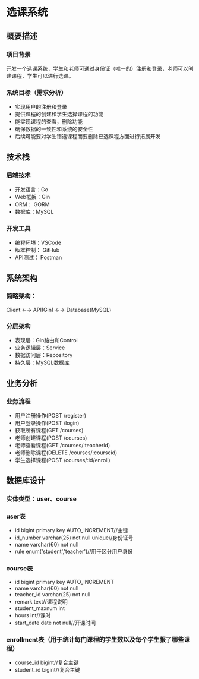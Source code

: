 # 选课系统

## 概要描述

### 项目背景
开发一个选课系统，学生和老师可通过身份证（唯一的）注册和登录，老师可以创建课程，学生可以进行选课。

### 系统目标（需求分析）
* 实现用户的注册和登录
* 提供课程的创建和学生选择课程的功能
* 能实现课程的查看，删除功能
* 确保数据的一致性和系统的安全性
* 后续可能要对学生错选课程而要删除已选课程方面进行拓展开发

## 技术栈
### 后端技术
* 开发语言：Go 
* Web框架：Gin
* ORM： GORM
* 数据库：MySQL

### 开发工具
* 编程环境：VSCode
* 版本控制： GitHub
* API测试： Postman

## 系统架构
### 简略架构：
Client ←→ API(Gin) ←→ Database(MySQL)
### 分层架构
* 表现层：Gin路由和Control
* 业务逻辑层：Service
* 数据访问层：Repository
* 持久层：MySQL数据库

## 业务分析
### 业务流程
* 用户注册操作(POST /register)
* 用户登录操作(POST /login)
* 获取所有课程(GET /courses)
* 老师创建课程(POST /courses)
* 老师查看课程(GET /courses/:teacherid)
* 老师删除课程(DELETE /courses/:courseid)
* 学生选择课程(POST /courses/:id/enroll)

## 数据库设计
### 实体类型：user、course
### user表
* id bigint primary key AUTO_INCREMENT//主键
* id_number varchar(25) not null unique//身份证号
* name varchar(60) not null
* rule enum('student','teacher')//用于区分用户身份
### course表
* id bigint primary key AUTO_INCREMENT
* name varchar(60) not null
* teacher_id varchar(25) not null
* remark text//课程说明
* student_maxnum int
* hours int//课时
* start_date date not null//开课时间
### enrollment表（用于统计每门课程的学生数以及每个学生报了哪些课程）
* course_id bigint//复合主键
* student_id bigint//复合主键

